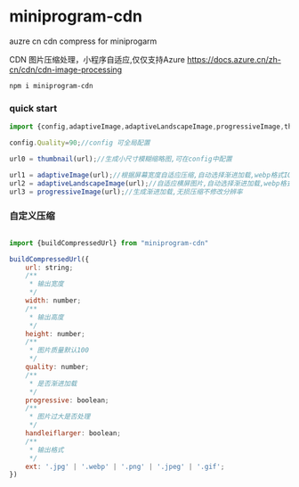 # miniprogram-cdn

auzre cn cdn compress for miniprogarm

CDN 图片压缩处理，小程序自适应,仅仅支持Azure https://docs.azure.cn/zh-cn/cdn/cdn-image-processing


`npm i miniprogram-cdn`

### quick start

```js
import {config,adaptiveImage,adaptiveLandscapeImage,progressiveImage,thumbnail} from "miniprogram-cdn";

config.Quality=90;//config 可全局配置

url0 = thumbnail(url);//生成小尺寸模糊缩略图,可在config中配置

url1 = adaptiveImage(url);//根据屏幕宽度自适应压缩,自动选择渐进加载,webp格式IOS兼容等
url2 = adaptiveLandscapeImage(url);//自适应横屏图片,自动选择渐进加载,webp格式IOS兼容等
url3 = progressiveImage(url);//生成渐进加载,无损压缩不修改分辨率
```


### 自定义压缩

```js

import {buildCompressedUrl} from "miniprogram-cdn"

buildCompressedUrl({
    url: string;
    /**
     * 输出宽度
     */
    width: number;
    /**
     * 输出高度
     */
    height: number;
    /**
     * 图片质量默认100
     */
    quality: number;
    /**
     * 是否渐进加载
     */
    progressive: boolean;
    /**
     * 图片过大是否处理
     */
    handleiflarger: boolean;
    /**
     * 输出格式
     */
    ext: '.jpg' | '.webp' | '.png' | '.jpeg' | '.gif';
})

```
